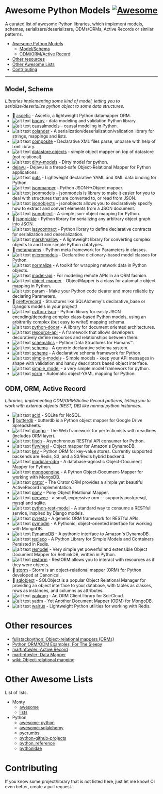 # Awesome Python Models [![Awesome](https://cdn.rawgit.com/sindresorhus/awesome/d7305f38d29fed78fa85652e3a63e154dd8e8829/media/badge.svg)](https://github.com/sindresorhus/awesome)
A curated list of awesome Python libraries, which implement models, schemas, serializers/deserializers, ODMs/ORMs, Active Records or similar patterns.

- [Awesome Python Models](#awesome-python-models)
    - [Model/Schema](#model-schema)
    - [ODM/ORM/Active Record](#odm-orm-active-record)
- [Other resources](#other-resources)
- [Other Awesome Lists](#other-awesome-lists)
- [Contributing](#contributing)

- - -

## Model, Schema
*Libraries implementing some kind of model, letting you to serialize/deserialize python object to some data structures.*
* :ghost: [ascetic](https://bitbucket.org/emacsway/ascetic) - Ascetic, a lightweight Python datamapper ORM.
* ![alt text](https://avatars2.githubusercontent.com/u/825580?v=3&s=32 "Jaime Gil de Sagredo Luna") 
  [booby](https://github.com/jaimegildesagredo/booby) - data modeling and validation Python library.
* ![alt text](https://avatars3.githubusercontent.com/u/5652479?v=3&s=32 "roronya")
  [causalmodels](https://github.com/roronya/causalmodels) - causal modeling in Python.
* ![alt text](https://avatars2.githubusercontent.com/u/452227?v=3&s=32 "Pylons Project")
  [colander](https://github.com/Pylons/colander) - A serialization/deserialization/validation library for strings, mappings and lists.
* ![alt text](https://avatars1.githubusercontent.com/u/824379?v=3&s=32 "tarvitz")
  [composite](https://github.com/tarvitz/composite/) - Declarative XML files parse, unparse with help of lxml library.
* ![alt text](https://avatars0.githubusercontent.com/u/3585075?v=3&s=32 "datastore")
  [datastore.objects](https://github.com/datastore/datastore.objects) - simple object mapper on top of datastore (not relational).
* ![alt text](https://avatars1.githubusercontent.com/u/574291?v=3&s=32 "Alfred Santacatalina Gea")
  [dirty-models](https://github.com/alfred82santa/dirty-models) - Dirty model for python.
* [dejavu](http://www.aminus.net/dejavu/chrome/common/doc/2.0a/html/intro.html) - Dejavu is a thread-safe Object-Relational Mapper for Python applications.
* ![alt text](https://avatars1.githubusercontent.com/u/124167?v=3&s=32 "Sebastian Heimann")
  [guts](https://github.com/emolch/guts) - Lightweight declarative YAML and XML data binding for Python.
* ![alt text](https://avatars2.githubusercontent.com/u/29016?v=3&s=32 "Matt Good")
  [jsonmapper](https://github.com/mgood/jsonmapper) - Python JSON<->Object mapper.
* ![alt text](https://avatars1.githubusercontent.com/u/956019?v=3&s=32 "Szczepan Cieślik")
  [jsonmodels](https://github.com/beregond/jsonmodels) - jsonmodels is library to make it easier for you to deal with structures that are converted to, or read from JSON.
* ![alt text](https://avatars3.githubusercontent.com/u/1021723?v=3&s=32 "Max Kamenkov")
  [jsonobjects](https://github.com/caxap/jsonobjects) - jsonobjects allows you to declaratively specify how to extract and convert elements from a JSON document.
* ![alt text](https://avatars1.githubusercontent.com/u/94514?v=3&s=32 "Dimagi")
  [jsonobject](https://github.com/dimagi/jsonobject) - A simple json-object mapping for Python.
* :ghost: [jsonpickle](https://github.com/jsonpickle/jsonpickle) - Python library for serializing any arbitrary object graph into JSON.
* ![alt text](https://avatars0.githubusercontent.com/u/111217?v=3&s=32 "Neil Isaac")
  [lazycontract](https://github.com/neilisaac/lazycontract) - Python library to define declarative contracts for serialization and deserialization.
* ![alt text](https://avatars1.githubusercontent.com/u/10334301?v=3&s=32 "Python object serialization and deserialization, lightweight and fluffy")
  [marshmallow](https://github.com/marshmallow-code/marshmallow) - A lightweight library for converting complex objects to and from simple Python datatypes.
* :ghost: [metaparams](https://github.com/mementum/metaparams) - Python meta framework for Parameters in classes.
* ![alt text](https://avatars0.githubusercontent.com/u/6988?v=3&s=32 "Jamie Matthews")
  [micromodels](https://github.com/j4mie/micromodels) - Declarative dictionary-based model classes for Python.
* ![alt text](https://avatars3.githubusercontent.com/u/633032?v=3&s=32 "Hearsay Social")
  [normalize](https://github.com/hearsaycorp/normalize) - A toolkit for wrapping network data in Python objects.
* ![alt text](https://avatars0.githubusercontent.com/u/9479519?v=3&s=32 "Caxiam")
  [model-api](https://github.com/caxiam/model-api) - For modeling remote APIs in an ORM fashion.
* ![alt text](https://avatars2.githubusercontent.com/u/323018?v=3&s=32 "Marek Polak")
  [object-mapper](https://github.com/marazt/object-mapper) - ObjectMapper is a class for automatic object mapping in Python.
* ![alt text](https://avatars3.githubusercontent.com/u/1693676?v=3&s=32 "IOAM")
  [param](https://github.com/ioam/param) - Make your Python code clearer and more reliable by declaring Parameters.
* :ghost: [prettyrecord](https://github.com/skorczan/prettyrecord) - Structures like SQLAlchemy's declarative_base or Django's models in your project!
* ![alt text](https://avatars1.githubusercontent.com/u/2567468?v=3&s=32 "Trust Sanger Institute - Human Genetics Informatics")
  [python-json](https://github.com/wtsi-hgi/python-json) - Python library for easily JSON encoding/decoding complex class-based Python models, using an arbitrarily complex (but easy to write!) mapping schema.
* ![alt text](https://avatars1.githubusercontent.com/u/922613?v=3&s=32 "30loops")
  [python-docar](https://github.com/30loops/python-docar) - A library for document oriented architectures.
* ![alt text](https://avatars3.githubusercontent.com/u/1820812?v=3&s=32 "F-Secure Corporation")
  [resource-api](https://github.com/F-Secure/resource-api) - A framework that allows developers decoratively define resources and relationships between them.
* ![alt text](https://avatars0.githubusercontent.com/u/7866441?v=3&s=32 "Schematics") 
  [schematics](https://github.com/schematics/schematics) - Python Data Structures for Humans™.
* ![alt text](https://avatars2.githubusercontent.com/u/275106?v=3&s=32 "Marrow Open Source Collective")
  [schema](https://github.com/marrow/schema/) - A generic declarative schema system.
* ![alt text](https://avatars0.githubusercontent.com/u/152941?v=3&s=32 "Jordan McCoy")
  [scheme](https://github.com/jordanm/scheme) - A declarative schema framework for Python.
* ![alt text](https://avatars1.githubusercontent.com/u/5894089?v=3&s=32 "Maksim Ekimovskii")
  [simple-models](https://github.com/prawn-cake/simple-models) - Simple models - keep your API messages in shape with validation and handy descriptors based object interface.
* ![alt text](https://avatars1.githubusercontent.com/u/1730315?v=3&s=32 "Aljosha Friemann")
  [simple_model](https://github.com/afriemann/simple_model) - a very simple model framework for python.
* ![alt text](https://avatars0.githubusercontent.com/u/939501?v=3&s=32 "Jace Browning")
  [yorm](https://github.com/jacebrowning/yorm) - Automatic object-YAML mapping for Python.
  

## ODM, ORM, Active Record
*Libraries, implementing ODM/ORM/Active Record patterns, letting you to work with external objects (REST, DB) like normal python instances.*
* ![alt text](https://avatars3.githubusercontent.com/u/2315?v=3&s=32 "dw")
  [acid](https://github.com/dw/acid) - SQLite for NoSQL.
* :ghost: [butterdb](https://github.com/terrible-ideas/butterdb) - butterdb is a Python object mapper for Google Drive Spreadsheets.
* ![alt text](https://avatars1.githubusercontent.com/u/27804?v=3&s=32 "Django")
  [django](https://github.com/django/django) - The Web framework for perfectionists with deadlines (includes ORM layer).
* ![alt text](https://avatars2.githubusercontent.com/u/825580?v=3&s=32 "Jaime Gil de Sagredo Luna")
  [finch](https://github.com/jaimegildesagredo/finch) - Asynchronous RESTful API consumer for Python.
* ![alt text](https://avatars1.githubusercontent.com/u/506791?v=3&s=32 "Steven Arcangeli")
  [flywheel](https://github.com/stevearc/flywheel) - Object mapper for Amazon's DynamoDB.
* ![alt text](https://avatars3.githubusercontent.com/u/48549?v=3&s=32 "Brian Jinwright")
  [kev](https://github.com/capless/kev) - Python ORM for key-value stores. Currently supported backends are Redis, S3, and a S3/Redis hybrid backend.
* ![alt text](https://avatars0.githubusercontent.com/u/3344584?v=3&s=32 "Center for Open Science")
  [modular-odm](https://github.com/CenterForOpenScience/modular-odm) - A database-agnostic Object-Document Mapper for Python.
* ![alt text](https://avatars3.githubusercontent.com/u/1502485?v=3&s=32 "MongoEngine")
  [mongoengine](https://github.com/MongoEngine/mongoengine) - A Python Object-Document-Mapper for working with MongoDB.
* ![alt text](https://avatars3.githubusercontent.com/u/555648?v=3&s=32 "Sébastien Eustace")
  [orator](https://github.com/sdispater/orator) - The Orator ORM provides a simple yet beautiful ActiveRecord implementation.
* ![alt text](https://avatars1.githubusercontent.com/u/3248238?v=3&s=32 "ponyorm")
  [pony](https://github.com/ponyorm/pony) - Pony Object Relational Mapper.
* ![alt text](https://avatars0.githubusercontent.com/u/119974?v=3&s=32 "Charles Leifer")
  [peewee](https://github.com/coleifer/peewee) - a small, expressive orm -- supports postgresql, mysql and sqlite.
* ![alt text](https://avatars2.githubusercontent.com/u/2125212?v=3&s=32 "Mohamed Daif")
  [python-rest-model](https://github.com/mdaif/python-rest-model) - A standard way to consume a RESTful service, inspired by Django models.
* ![alt text](https://avatars0.githubusercontent.com/u/126780?v=3&s=32 "Burak Yiğit Kaya")
  [pyresto](https://github.com/BYK/pyresto) - A generic ORM framework for RESTful APIs.
* ![alt text](https://avatars3.githubusercontent.com/u/45120?v=3&s=32 "mongodb")
  [pymodm](https://github.com/mongodb/pymodm) - A Pythonic, object-oriented interface for working with MongoDB.
* ![alt text](https://avatars2.githubusercontent.com/u/236514?v=3&s=32 "Jharrod LaFon")
  [PynamoDB](https://github.com/jlafon/PynamoDB) - A pythonic interface to Amazon's DynamoDB.
* ![alt text](https://avatars3.githubusercontent.com/u/391998?v=3&s=32 "sebastien requiem")
  [redisco](https://github.com/kiddouk/redisco) - A Python Library for Simple Models and Containers Persisted in Redis.
* ![alt text](https://avatars2.githubusercontent.com/u/319844?v=3&s=32 "Andrei Horak")
  [remodel](https://github.com/linkyndy/remodel) - Very simple yet powerful and extensible Object Document Mapper for RethinkDB, written in Python.
* ![alt text](https://avatars1.githubusercontent.com/u/96970?v=3&s=32 "Joeri Bekker")
  [restorm](https://github.com/joeribekker/restorm) - RestORM allows you to interact with resources as if they were objects.
* :ghost: [storm](https://storm.canonical.com) - Storm is an object-relational mapper (ORM) for Python developed at Canonical.
* :ghost: [sqlobject](http://www.sqlobject.org) - SQLObject is a popular Object Relational Manager for providing an object interface to your database, with tables as classes, rows as instances, and columns as attributes.
* ![alt text](https://avatars2.githubusercontent.com/u/4458558?v=3&s=32 "SurveyMonkey")
  [wukong](https://github.com/SurveyMonkey/wukong) - An ORM Client library for SolrCloud.
* ![alt text](https://avatars0.githubusercontent.com/u/443794?v=3&s=32 "Alexander Zelenyak")
  [yadm](https://github.com/zzzsochi/yadm) - Yet Another Document Mapper (ODM) for MongoDB.
* ![alt text](https://avatars2.githubusercontent.com/u/119974?v=3&s=32 "Charles Leifer")
  [walrus](https://github.com/coleifer/walrus) - Lightweight Python utilities for working with Redis.

# Other resources
* [fullstackpython: Object-relational mappers (ORMs)](https://www.fullstackpython.com/object-relational-mappers-orms.html)
* [Python ORM/ODM Examples, For The Sleepy](https://github.com/sloria/PythonORMSleepy)
* [martinfowler: Active Record](https://www.martinfowler.com/eaaCatalog/activeRecord.html)
* [martinfowler: Data Mapper](https://martinfowler.com/eaaCatalog/dataMapper.html)
* [wiki: Object-relational mapping](https://en.wikipedia.org/wiki/Object-relational_mapping)


# Other Awesome Lists
List of lists.
* Monty
    * [awesome](https://github.com/sindresorhus/awesome)
    * [lists](https://github.com/jnv/lists)
* Python
    * [awesome-python](https://github.com/vinta/awesome-python)
    * [awesome-sqlalchemy](https://github.com/dahlia/awesome-sqlalchemy)
    * [pycrumbs](https://github.com/kirang89/pycrumbs)
    * [python-github-projects](https://github.com/checkcheckzz/python-github-projects)
    * [python_reference](https://github.com/rasbt/python_reference)
    * [pythonidae](https://github.com/svaksha/pythonidae)
    
# Contributing
If you know some project/library that is not listed here, just let me know! Or even better, create a pull request.
